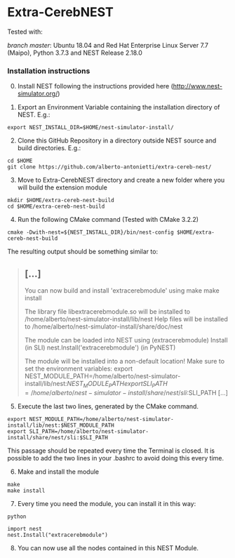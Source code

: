 # Extra-CerebNEST

Tested with:

*branch master*: Ubuntu 18.04 and Red Hat Enterprise Linux Server 7.7 (Maipo), Python 3.7.3 and NEST Release 2.18.0


### Installation instructions

0. Install NEST following the instructions provided here (http://www.nest-simulator.org/)

1. Export an Environment Variable containing the installation directory of NEST. E.g.:
```
export NEST_INSTALL_DIR=$HOME/nest-simulator-install/
```
2. Clone this GitHub Repository in a directory outside NEST source and build directories. E.g.:
```
cd $HOME
git clone https://github.com/alberto-antonietti/extra-cereb-nest/
```
3. Move to Extra-CerebNEST directory and create a new folder where you will build the extension module
```
mkdir $HOME/extra-cereb-nest-build
cd $HOME/extra-cereb-nest-build
```
4. Run the following CMake command (Tested with CMake 3.2.2)
```
cmake -Dwith-nest=${NEST_INSTALL_DIR}/bin/nest-config $HOME/extra-cereb-nest-build
```

The resulting output should be something similar to:
> [...]
>-------------------------------------------------------
>
>You can now build and install 'extracerebmodule' using
>  make
>  make install
>
>The library file libextracerebmodule.so will be installed to
>  /home/alberto/nest-simulator-install/lib/nest
>Help files will be installed to
>  /home/alberto/nest-simulator-install/share/doc/nest
>
>The module can be loaded into NEST using
>  (extracerebmodule) Install        (in SLI)
>  nest.Install('extracerebmodule')  (in PyNEST)
>
>The module will be installed into a non-default location!
>Make sure to set the environment variables:
>  export NEST_MODULE_PATH=/home/alberto/nest-simulator-install/lib/nest:$NEST_MODULE_PATH
>  export SLI_PATH=/home/alberto/nest-simulator-install/share/nest/sli:$SLI_PATH
> [...]

5. Execute the last two lines, generated by the CMake command. 
```
export NEST_MODULE_PATH=/home/alberto/nest-simulator-install/lib/nest:$NEST_MODULE_PATH
export SLI_PATH=/home/alberto/nest-simulator-install/share/nest/sli:$SLI_PATH
```
This passage should be repeated every time the Terminal is closed. It is possible to add the two lines in your \.bashrc to avoid doing this every time.

6. Make and install the module
```
make
make install
```

7. Every time you need the module, you can install it in this way:
```
python

```

```
import nest
nest.Install("extracerebmodule")

```

8. You can now use all the nodes contained in this NEST Module.
